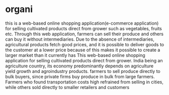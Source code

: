 # organi
this is a web-based online shopping application(e-commerce application) for selling cultivated products direct from grower such as vegetables, fruits etc. Through this web application, 
farmers can sell their produce and others can buy it without intermediaries. Due to the absence of intermediaries, 
agricultural products fetch good prices, and it is possible to deliver goods to the customer at a lower price because 
of this makes it possible to create a larger market than it currently has
This web-based online shopping application for selling cultivated products direct from grower. India being 
an agriculture country, its economy predominantly depends on agriculture yield growth and agroindustry products. 
farmers to sell produce directly to bulk buyers, since private firms buy produce in bulk from large farmers. Farmers
who found transportation costs high refrained from selling in cities, while others sold directly to smaller retailers and customers
